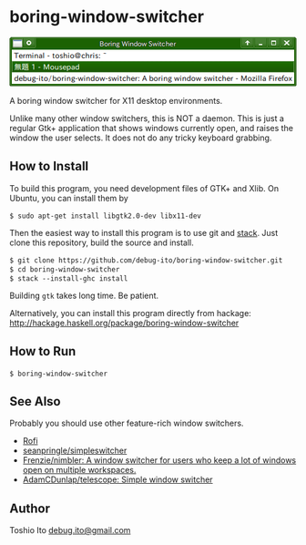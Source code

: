 # boring-window-switcher

![screen shot](https://raw.githubusercontent.com/debug-ito/boring-window-switcher/master/resource/screenshot.png)

A boring window switcher for X11 desktop environments.

Unlike many other window switchers, this is NOT a daemon. This is just a regular Gtk+ application that shows windows currently open, and raises the window the user selects. It does not do any tricky keyboard grabbing.


## How to Install

To build this program, you need development files of GTK+ and Xlib. On Ubuntu, you can install them by

    $ sudo apt-get install libgtk2.0-dev libx11-dev

Then the easiest way to install this program is to use git and [stack](http://docs.haskellstack.org/en/stable/README/). Just clone this repository, build the source and install.

    $ git clone https://github.com/debug-ito/boring-window-switcher.git
    $ cd boring-window-switcher
    $ stack --install-ghc install

Building `gtk` takes long time. Be patient.

Alternatively, you can install this program directly from hackage: http://hackage.haskell.org/package/boring-window-switcher

## How to Run

    $ boring-window-switcher

## See Also

Probably you should use other feature-rich window switchers.

- [Rofi](https://davedavenport.github.io/rofi/)
- [seanpringle/simpleswitcher](https://github.com/seanpringle/simpleswitcher)
- [Frenzie/nimbler: A window switcher for users who keep a lot of windows open on multiple workspaces.](https://github.com/Frenzie/nimbler)
- [AdamCDunlap/telescope: Simple window switcher](https://github.com/AdamCDunlap/telescope)


## Author

Toshio Ito <debug.ito@gmail.com>
